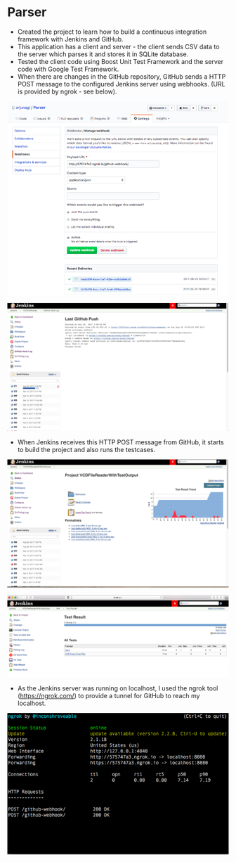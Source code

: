# Parser
* Created the project to learn how to build a continuous integration framework with Jenkins and GitHub.
* This application has a client and server - the client sends CSV data to the server which parses 
it and stores it in SQLite database. 
* Tested the client code using Boost Unit Test Framework and the server code with Google Test Framework.
* When there are changes in the GitHub repository, GitHub sends a HTTP POST message to the configured 
Jenkins server using webhooks. (URL is provided by ngrok - see below).

![Alt test](https://github.com/arjunagi/Parser/blob/master/Screenshots/GitHub_Webhooks.png)

![Alt test](https://github.com/arjunagi/Parser/blob/master/Screenshots/GitHub_Push.png?raw=true "Git push log")

* When Jenkins receives this HTTP POST message from GitHub, it starts to build the project and also runs the testcases.

![Alt test](https://github.com/arjunagi/Parser/blob/master/Screenshots/ProjectInfo_With_TestResults.png?raw=true "Build and test results")

![Alt test](https://github.com/arjunagi/Parser/blob/master/Screenshots/TestResults.png?raw=true)

* As the Jenkins server was running on localhost, I used the ngrok tool (https://ngrok.com/) to
provide a tunnel for GitHub to reach my localhost.

![Alt test](https://github.com/arjunagi/Parser/blob/master/Screenshots/ngrok.png)
